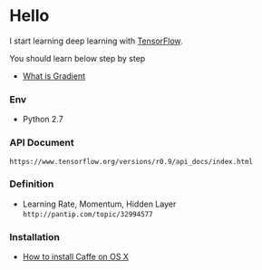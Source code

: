 # Hello
I start learning deep learning with [TensorFlow](https://www.tensorflow.org/).

You should learn below step by step

 - [What is Gradient](http://tupleblog.github.io/gradient-descent-part1/)

### Env
  - Python 2.7

### API Document
`https://www.tensorflow.org/versions/r0.9/api_docs/index.html`

### Definition
  - Learning Rate, Momentum, Hidden Layer `http://pantip.com/topic/32994577`

### Installation
  - [How to install Caffe on OS X](https://gist.github.com/kylemcdonald/0698c7749e483cd43a0e)
